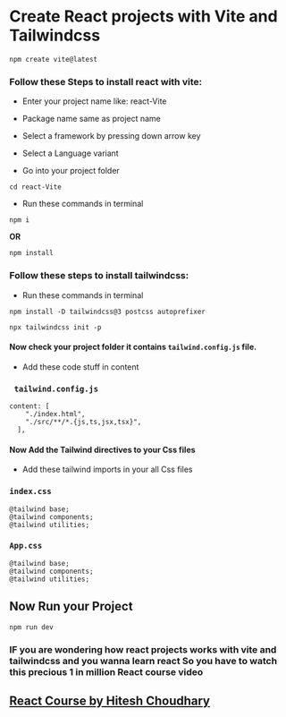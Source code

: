 #  Create React projects with Vite and Tailwindcss

```
npm create vite@latest
```
### Follow these Steps to install react with vite:

- Enter your project name like: react-Vite

- Package name same as project name

- Select a framework by pressing down arrow key

- Select a Language variant

- Go into your project folder
```
cd react-Vite
```
- Run these commands in terminal
```
npm i 
```
**OR** 
```
npm install
```

### Follow these steps to install tailwindcss:
- Run these commands in terminal
```
npm install -D tailwindcss@3 postcss autoprefixer
```
```
npx tailwindcss init -p
```

#### Now check your project folder it contains `tailwind.config.js` file.
- Add these code stuff in content

 ### ` tailwind.config.js`
```
content: [
    "./index.html",
    "./src/**/*.{js,ts,jsx,tsx}",
  ],
```

#### Now Add the Tailwind directives to your Css files

- Add these tailwind imports in your all Css files 

### `index.css`
```
@tailwind base;
@tailwind components;
@tailwind utilities;
```

### `App.css`
```
@tailwind base;
@tailwind components;
@tailwind utilities;
```

## Now Run your Project

```
npm run dev
```

### **IF you are wondering how react projects works with vite and tailwindcss and you wanna learn react So you have to watch this precious 1 in million React course video**

## [React Course by Hitesh Choudhary](https://youtu.be/FxgM9k1rg0Q?si=YvxmBXis6JP79MZ)
